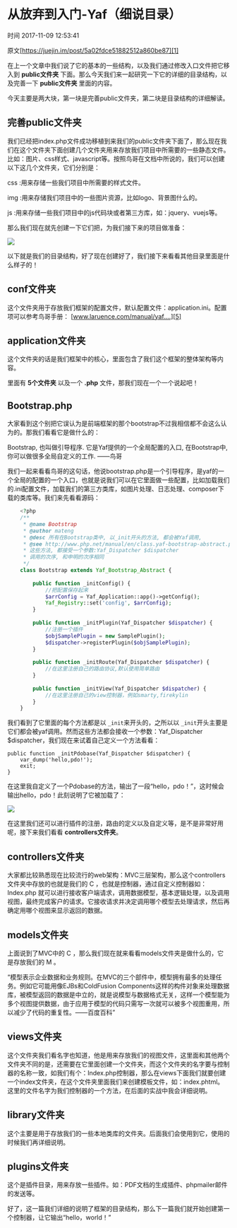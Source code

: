 # 从放弃到入门-Yaf（细说目录）

 时间 2017-11-09 12:53:41  

原文[https://juejin.im/post/5a02fdce51882512a860be87][1]


在上一个文章中我们说了它的基本的一些结构，以及我们通过修改入口文件把它移入到 **public文件夹** 下面。那么今天我们来一起研究一下它的详细的目录结构，以及完善一下 **public文件夹** 里面的内容。 

今天主要是两大块，第一块是完善public文件夹，第二块是目录结构的详细解读。

## 完善public文件夹

我们已经把index.php文件成功移植到来我们的public文件夹下面了，那么现在我们在这个文件夹下面创建几个文件夹用来存放我们项目中所需要的一些静态文件。比如：图片、css样式、javascript等。按照鸟哥在文档中所说的，我们可以创建以下这几个文件夹，它们分别是：

css :用来存储一些我们项目中所需要的样式文件。 

img :用来存储我们项目中的一些图片资源，比如logo、背景图什么的。 

js :用来存储一些我们项目中的js代码块或者第三方库，如：jquery、vuejs等。 

那么我们现在就先创建一下它们把，为我们接下来的项目做准备：

![][4]

以下就是我们的目录结构，好了现在创建好了，我们接下来看看其他目录里面是什么样子的！

## conf文件夹

这个文件夹用于存放我们框架的配置文件，默认配置文件：application.ini。配置项可以参考鸟哥手册： [www.laruence.com/manual/yaf.…][5]

## application文件夹

这个文件夹的话是我们框架中的核心，里面包含了我们这个框架的整体架构等内容。

里面有 **5个文件夹** 以及一个 **.php** 文件，那我们现在一个一个说起吧！ 

## Bootstrap.php

大家看到这个别把它误认为是前端框架的那个bootstrap不过我相信都不会这么认为的。那我们看看它是做什么的：

Bootstrap, 也叫做引导程序. 它是Yaf提供的一个全局配置的入口, 在Bootstrap中, 你可以做很多全局自定义的工作. ——鸟哥 

我们一起来看看鸟哥的这句话，他说bootstrap.php是一个引导程序，是yaf的一个全局的配置的一个入口，也就是说我们可以在它里面做一些配置，比如加载我们的.ini配置文件，加载我们的第三方类库，如图片处理、日志处理、composer下载的类库等。我们来先看看源码：

```php
    <?php
    /**
     * @name Bootstrap
     * @author mateng
     * @desc 所有在Bootstrap类中, 以_init开头的方法, 都会被Yaf调用,
     * @see http://www.php.net/manual/en/class.yaf-bootstrap-abstract.php
     * 这些方法, 都接受一个参数:Yaf_Dispatcher $dispatcher
     * 调用的次序, 和申明的次序相同
     */
    class Bootstrap extends Yaf_Bootstrap_Abstract {
    
        public function _initConfig() {
            //把配置保存起来
            $arrConfig = Yaf_Application::app()->getConfig();
            Yaf_Registry::set('config', $arrConfig);
        }
    
        public function _initPlugin(Yaf_Dispatcher $dispatcher) {
            //注册一个插件
            $objSamplePlugin = new SamplePlugin();
            $dispatcher->registerPlugin($objSamplePlugin);
        }
    
        public function _initRoute(Yaf_Dispatcher $dispatcher) {
            //在这里注册自己的路由协议,默认使用简单路由
        }
    
        public function _initView(Yaf_Dispatcher $dispatcher) {
            //在这里注册自己的view控制器，例如smarty,firekylin
        }
    }
```

我们看到了它里面的每个方法都是以 `_init`来开头的，之所以以 `_init`开头主要是它们都会被yaf调用。然而这些方法都会接收一个参数：Yaf_Dispatcher $dispatcher，我们现在来试着自己定义一个方法看看：

    public function _initPdobase(Yaf_Dispatcher $dispatcher) {
        var_dump('hello,pdo!');
        exit;
    }

在这里我自定义了一个Pdobase的方法，输出了一段“hello，pdo！”，这时候会输出hello，pdo！此刻说明了它被加载了： 

![][6]

在这里我们还可以进行插件的注册，路由的定义以及自定义等，是不是非常好用呢，接下来我们看看 **controllers文件夹**。

## controllers文件夹

大家都比较熟悉现在比较流行的web架构：MVC三层架构，那么这个controllers文件夹中存放的也就是我们的 C ，也就是控制器，通过自定义控制器如：Index.php 就可以进行接收客户端请求，调用数据模型，基本逻辑处理，以及调用视图，最终完成客户的请求。它接收请求并决定调用哪个模型去处理请求，然后再确定用哪个视图来显示返回的数据。

## models文件夹

上面说到了MVC中的 C ，那么我们现在就来看看models文件夹是做什么的，它是存放我们的 M 。

“模型表示企业数据和业务规则。在MVC的三个部件中，模型拥有最多的处理任务。例如它可能用像EJBs和ColdFusion Components这样的构件对象来处理数据库，被模型返回的数据是中立的，就是说模型与数据格式无关，这样一个模型能为多个视图提供数据，由于应用于模型的代码只需写一次就可以被多个视图重用，所以减少了代码的重复性。——百度百科”

## views文件夹

这个文件夹我们看名字也知道，他是用来存放我们的视图文件，这里面和其他两个文件夹不同的是，还需要在它里面创建一个文件夹，而这个文件夹的名字要与控制器的名称一致，如我们有个：Index.php控制器，那么在views下面我们就要创建一个index文件夹，在这个文件夹里面我们来创建模板文件，如：index.phtml。这里的文件名字为我们控制器的一个方法，在后面的实战中我会详细说明。

## library文件夹

这个主要是用于存放我们的一些本地类库的文件夹。后面我们会使用到它，使用的时候我们再详细说明。

## plugins文件夹

这个是插件目录，用来存放一些插件。如：PDF文档的生成插件、phpmailer邮件的发送等。

好了，这一篇我们详细的说明了框架的目录结构，那么下一篇我们就开始创建第一个控制器，让它输出“hello，world！”


[1]: https://juejin.im/post/5a02fdce51882512a860be87

[4]: ../img/UZzq6nn.png
[5]: https://link.juejin.im?target=http%3A%2F%2Fwww.laruence.com%2Fmanual%2Fyaf.config.html
[6]: ../img/yam2Yzq.png